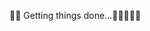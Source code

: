 👩‍🎤 Getting things done...👩‍💻👩🏻‍💻

<!---
Honeyrn/Honeyrn is a ✨ special ✨ repository because its `README.md` (this file) appears on your GitHub profile.
You can click the Preview link to take a look at your changes.
--->
